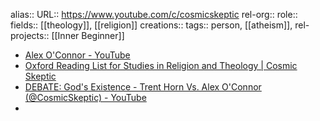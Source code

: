 alias::
URL:: https://www.youtube.com/c/cosmicskeptic
rel-org::
role::
fields:: [[theology]], [[religion]] 
creations:: 
tags:: person, [[atheism]], 
rel-projects:: [[Inner Beginner]] 


- [Alex O'Connor - YouTube](https://www.youtube.com/c/cosmicskeptic)
- [Oxford Reading List for Studies in Religion and Theology | Cosmic Skeptic](https://cosmicskeptic.com/oxfordreadinglist/)
- [DEBATE: God's Existence - Trent Horn Vs. Alex O'Connor (@CosmicSkeptic) - YouTube](https://www.youtube.com/watch?v=5PF1JgXOKDQ)
-